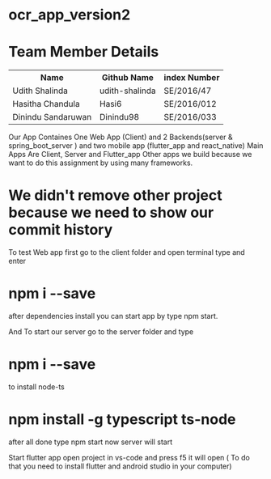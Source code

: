 # ocr_app_version2
# Team Member Details

<table style="width:100%">
  <tr>
    <th>Name</th>
    <th>Github Name</th>
    <th>index Number</th>
  </tr>
  <tr>
    <td>Udith Shalinda</td>
    <td>udith-shalinda</td>
    <td>SE/2016/47</td>
  </tr>
  <tr>
    <td>Hasitha Chandula</td>
    <td>Hasi6</td>
    <td>SE/2016/012</td>
  </tr>
  <tr>
    <td>Dinindu Sandaruwan</td>
    <td>Dinindu98</td>
    <td>SE/2016/033</td>
  </tr>
</table>

Our App Containes One Web App (Client) and 2 Backends(server & spring_boot_server ) and two mobile app (flutter_app and react_native)
Main Apps Are Client, Server and Flutter_app Other apps we build because we want to do this assignment by using many frameworks.

# We didn't remove other project because we need to show our commit history

To test Web app first go to the client folder and open terminal type and enter <h1>npm i --save</h1> after dependencies install you can start app by type npm start.

And To start our server go to the server folder and type <h1>npm i --save </h1> to install node-ts <h1>npm install -g typescript ts-node </h1> after all done type npm start now server will start

Start flutter app open project in vs-code and press f5 it will open ( To do that you need to install flutter and android studio in your computer)


